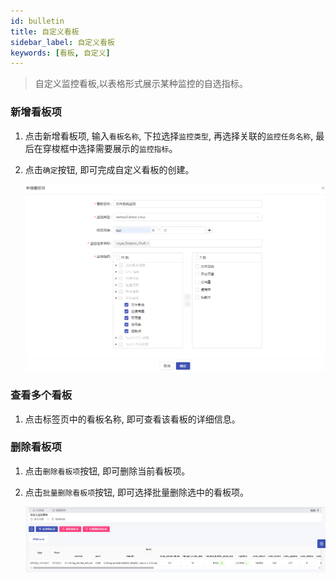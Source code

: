 ```yaml
---
id: bulletin  
title: 自定义看板      
sidebar_label: 自定义看板   
keywords: [看板, 自定义]
---
```


> 自定义监控看板,以表格形式展示某种监控的自选指标。

### 新增看板项

1. 点击新增看板项, 输入`看板名称`, 下拉选择`监控类型`, 再选择关联的`监控任务名称`, 最后在穿梭框中选择需要展示的`监控指标`。

2. 点击`确定`按钮, 即可完成自定义看板的创建。

    ![new-bulletin](/img/docs/help/bulletin-1.png)

### 查看多个看板

1. 点击标签页中的看板名称, 即可查看该看板的详细信息。

### 删除看板项

1. 点击`删除看板项`按钮, 即可删除当前看板项。

2. 点击`批量删除看板项`按钮, 即可选择批量删除选中的看板项。

    ![bulletin](/img/docs/help/bulletin-2.png)